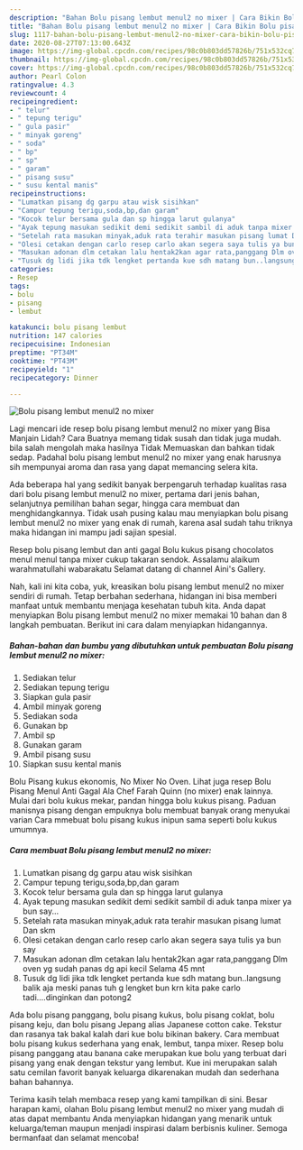 ```yaml
---
description: "Bahan Bolu pisang lembut menul2 no mixer | Cara Bikin Bolu pisang lembut menul2 no mixer Yang Enak Dan Mudah"
title: "Bahan Bolu pisang lembut menul2 no mixer | Cara Bikin Bolu pisang lembut menul2 no mixer Yang Enak Dan Mudah"
slug: 1117-bahan-bolu-pisang-lembut-menul2-no-mixer-cara-bikin-bolu-pisang-lembut-menul2-no-mixer-yang-enak-dan-mudah
date: 2020-08-27T07:13:00.643Z
image: https://img-global.cpcdn.com/recipes/98c0b803dd57826b/751x532cq70/bolu-pisang-lembut-menul2-no-mixer-foto-resep-utama.jpg
thumbnail: https://img-global.cpcdn.com/recipes/98c0b803dd57826b/751x532cq70/bolu-pisang-lembut-menul2-no-mixer-foto-resep-utama.jpg
cover: https://img-global.cpcdn.com/recipes/98c0b803dd57826b/751x532cq70/bolu-pisang-lembut-menul2-no-mixer-foto-resep-utama.jpg
author: Pearl Colon
ratingvalue: 4.3
reviewcount: 4
recipeingredient:
- " telur"
- " tepung terigu"
- " gula pasir"
- " minyak goreng"
- " soda"
- " bp"
- " sp"
- " garam"
- " pisang susu"
- " susu kental manis"
recipeinstructions:
- "Lumatkan pisang dg garpu atau wisk sisihkan"
- "Campur tepung terigu,soda,bp,dan garam"
- "Kocok telur bersama gula dan sp hingga larut gulanya"
- "Ayak tepung masukan sedikit demi sedikit sambil di aduk tanpa mixer ya bun say..."
- "Setelah rata masukan minyak,aduk rata terahir masukan pisang lumat Dan skm"
- "Olesi cetakan dengan carlo resep carlo akan segera saya tulis ya bun say"
- "Masukan adonan dlm cetakan lalu hentak2kan agar rata,panggang Dlm oven yg sudah panas dg api kecil Selama 45 mnt"
- "Tusuk dg lidi jika tdk lengket pertanda kue sdh matang bun..langsung balik aja meski panas tuh g lengket bun krn kita pake carlo tadi....dinginkan dan potong2"
categories:
- Resep
tags:
- bolu
- pisang
- lembut

katakunci: bolu pisang lembut 
nutrition: 147 calories
recipecuisine: Indonesian
preptime: "PT34M"
cooktime: "PT43M"
recipeyield: "1"
recipecategory: Dinner

---
```



![Bolu pisang lembut menul2 no mixer](https://img-global.cpcdn.com/recipes/98c0b803dd57826b/751x532cq70/bolu-pisang-lembut-menul2-no-mixer-foto-resep-utama.jpg)

Lagi mencari ide resep bolu pisang lembut menul2 no mixer yang Bisa Manjain Lidah? Cara Buatnya memang tidak susah dan tidak juga mudah. bila salah mengolah maka hasilnya Tidak Memuaskan dan bahkan tidak sedap. Padahal bolu pisang lembut menul2 no mixer yang enak harusnya sih mempunyai aroma dan rasa yang dapat memancing selera kita.

Ada beberapa hal yang sedikit banyak berpengaruh terhadap kualitas rasa dari bolu pisang lembut menul2 no mixer, pertama dari jenis bahan, selanjutnya pemilihan bahan segar, hingga cara membuat dan menghidangkannya. Tidak usah pusing kalau mau menyiapkan bolu pisang lembut menul2 no mixer yang enak di rumah, karena asal sudah tahu triknya maka hidangan ini mampu jadi sajian spesial.

Resep bolu pisang lembut dan anti gagal Bolu kukus pisang chocolatos menul menul tanpa mixer cukup takaran sendok. Assalamu alaikum warahmatullahi wabarakatu Selamat datang di channel Aini&#39;s Gallery.


Nah, kali ini kita coba, yuk, kreasikan bolu pisang lembut menul2 no mixer sendiri di rumah. Tetap berbahan sederhana, hidangan ini bisa memberi manfaat untuk membantu menjaga kesehatan tubuh kita. Anda dapat menyiapkan Bolu pisang lembut menul2 no mixer memakai 10 bahan dan 8 langkah pembuatan. Berikut ini cara dalam menyiapkan hidangannya.

<!--inarticleads1-->

##### Bahan-bahan dan bumbu yang dibutuhkan untuk pembuatan Bolu pisang lembut menul2 no mixer:

1. Sediakan  telur
1. Sediakan  tepung terigu
1. Siapkan  gula pasir
1. Ambil  minyak goreng
1. Sediakan  soda
1. Gunakan  bp
1. Ambil  sp
1. Gunakan  garam
1. Ambil  pisang susu
1. Siapkan  susu kental manis


Bolu Pisang kukus ekonomis, No Mixer No Oven. Lihat juga resep Bolu Pisang Menul Anti Gagal Ala Chef Farah Quinn (no mixer) enak lainnya. Mulai dari bolu kukus mekar, pandan hingga bolu kukus pisang. Paduan manisnya pisang dengan empuknya bolu membuat banyak orang menyukai varian Cara mmebuat bolu pisang kukus inipun sama seperti bolu kukus umumnya. 

<!--inarticleads2-->

##### Cara membuat Bolu pisang lembut menul2 no mixer:

1. Lumatkan pisang dg garpu atau wisk sisihkan
1. Campur tepung terigu,soda,bp,dan garam
1. Kocok telur bersama gula dan sp hingga larut gulanya
1. Ayak tepung masukan sedikit demi sedikit sambil di aduk tanpa mixer ya bun say...
1. Setelah rata masukan minyak,aduk rata terahir masukan pisang lumat Dan skm
1. Olesi cetakan dengan carlo resep carlo akan segera saya tulis ya bun say
1. Masukan adonan dlm cetakan lalu hentak2kan agar rata,panggang Dlm oven yg sudah panas dg api kecil Selama 45 mnt
1. Tusuk dg lidi jika tdk lengket pertanda kue sdh matang bun..langsung balik aja meski panas tuh g lengket bun krn kita pake carlo tadi....dinginkan dan potong2


Ada bolu pisang panggang, bolu pisang kukus, bolu pisang coklat, bolu pisang keju, dan bolu pisang Jepang alias Japanese cotton cake. Tekstur dan rasanya tak bakal kalah dari kue bolu bikinan bakery. Cara membuat bolu pisang kukus sederhana yang enak, lembut, tanpa mixer. Resep bolu pisang panggang atau banana cake merupakan kue bolu yang terbuat dari pisang yang enak dengan tekstur yang lembut. Kue ini merupakan salah satu cemilan favorit banyak keluarga dikarenakan mudah dan sederhana bahan bahannya. 

Terima kasih telah membaca resep yang kami tampilkan di sini. Besar harapan kami, olahan Bolu pisang lembut menul2 no mixer yang mudah di atas dapat membantu Anda menyiapkan hidangan yang menarik untuk keluarga/teman maupun menjadi inspirasi dalam berbisnis kuliner. Semoga bermanfaat dan selamat mencoba!
